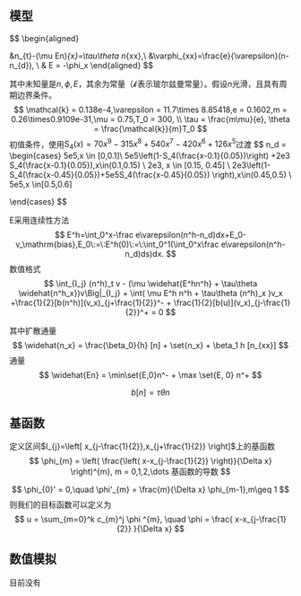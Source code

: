 ## 模型

$$
\begin{aligned}

&n_{t}-(\mu En)_{x}=\tau\theta n_{xx},\\
&\varphi_{xx}=\frac{e}{\varepsilon}(n-n_{d}), \\
& E = -\phi_x
\end{aligned}
$$

其中未知量是$n,\phi,E$，其余为常量（$\mathcal{k}$表示玻尔兹曼常量）。假设$n$光滑，且具有周期边界条件。
$$
\mathcal{k} = 0.138e-4,\varepsilon = 11.7\times 8.85418,e = 0.1602,m = 0.26\times0.9109e-31,\mu = 0.75,T_0 = 300, \\
\tau = \frac{m\mu}{e}, \theta = \frac{\mathcal{k}}{m}T_0
$$
初值条件，使用$\mathrm{S}_4(x)=70x^9-315x^8+540x^7-420x^6+126x^5$过渡
$$
n_d = 
\begin{cases}
5e5,x \in [0,0.1]\\
5e5\left(1-S_4(\frac{x-0.1}{0.05})\right) +2e3 S_4(\frac{x-0.1}{0.05}),x\in(0.1,0.15) \\
2e3, x \in [0.15, 0.45] \\
2e3\left(1-S_4(\frac{x-0.45}{0.05})+5e5S_4(\frac{x-0.45}{0.05}) \right),x\in(0.45,0.5) \\
5e5,x \in[0.5,0.6] 

\end{cases}
$$

E采用连续性方法
$$
E^h=\int_0^x-\frac e\varepsilon(n^h-n_d)dx+E_0-v_\mathrm{bias},E_0\:=\:E^h(0)\:=\:\int_0^1(\int_0^x\frac e\varepsilon(n^h-n_d)ds)dx.
$$
数值格式
$$
\int_{I_j} (n^h)_t v - (\mu \widehat{E^hn^h} + \tau\theta \widehat{n^h_x})v\Big|_{I_j} + \int( \mu E^h n^h + \tau\theta (n^h)_x )v_x +\frac{1}{2}[b(n^h)](v_x)_{j+\frac{1}{2}}^- + \frac{1}{2}[b(u)](v_x)_{j-\frac{1}{2}}^+ = 0
$$


其中扩散通量
$$
\widehat{n_x} = \frac{\beta_0}{h} [n] + \set{n_x} + \beta_1 h [n_{xx}]
$$
通量
$$
\widehat{En} = \min\set{E,0}n^- + \max \set{E, 0} n^+
$$

$$
b[n] = \tau \theta n
$$

## 基函数

定义区间$I_{j}=\left[ x_{j-\frac{1}{2}},x_{j+\frac{1}{2}} \right]$上的基函数
$$
\phi_{m} = \left( \frac{\left( x-x_{j-\frac{1}{2}} \right)}{\Delta x} \right)^{m}, m = 0,1,2,\dots
基函数的导数
$$

$$
\phi_{0}' = 0,\quad \phi'_{m} = \frac{m}{\Delta x} \phi_{m-1},m\geq 1
$$
则我们的目标函数可以定义为
$$
u = \sum_{m=0}^k c_{m}^j \phi ^{m}, \quad \phi = \frac{ x-x_{j-\frac{1}{2}} }{\Delta x}
$$
## 数值模拟

目前没有
